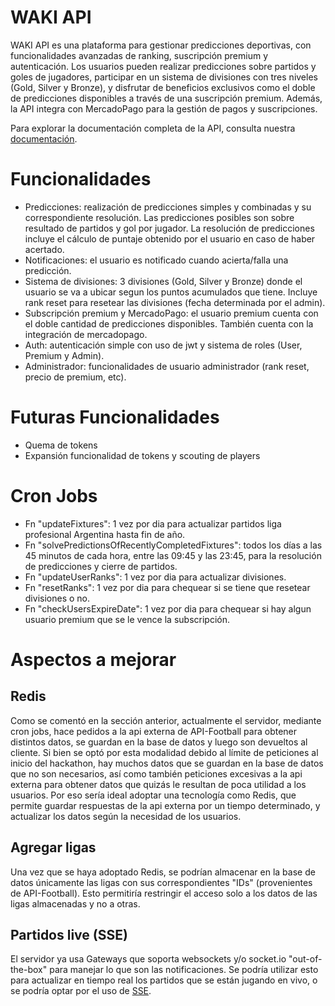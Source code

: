 # WAKI API

WAKI API es una plataforma para gestionar predicciones deportivas, con funcionalidades avanzadas de ranking, suscripción premium y autenticación. Los usuarios pueden realizar predicciones sobre partidos y goles de jugadores, participar en un sistema de divisiones con tres niveles (Gold, Silver y Bronze), y disfrutar de beneficios exclusivos como el doble de predicciones disponibles a través de una suscripción premium. Además, la API integra con MercadoPago para la gestión de pagos y suscripciones.

Para explorar la documentación completa de la API, consulta nuestra [documentación](https://waki.onrender.com/api/docs).

# Funcionalidades

- Predicciones: realización de predicciones simples y combinadas y su correspondiente resolución. Las predicciones posibles son sobre resultado de partidos y gol por jugador. La resolución de predicciones incluye el cálculo de puntaje obtenido por el usuario en caso de haber acertado.
- Notificaciones: el usuario es notificado cuando acierta/falla una predicción.
- Sistema de divisiones: 3 divisiones (Gold, Silver y Bronze) donde el usuario se va a ubicar segun los puntos acumulados que tiene. Incluye rank reset para resetear las divisiones (fecha determinada por el admin).
- Subscripción premium y MercadoPago: el usuario premium cuenta con el doble cantidad de predicciones disponibles. También cuenta con la integración de mercadopago.
- Auth: autenticación simple con uso de jwt y sistema de roles (User, Premium y Admin).
- Administrador: funcionalidades de usuario administrador (rank reset, precio de premium, etc).

# Futuras Funcionalidades

- Quema de tokens
- Expansión funcionalidad de tokens y scouting de players

# Cron Jobs

- Fn "updateFixtures": 1 vez por dia para actualizar partidos liga profesional Argentina hasta fin de año.
- Fn "solvePredictionsOfRecentlyCompletedFixtures": todos los días a las 45 minutos de cada hora, entre las 09:45 y las 23:45, para la resolución de predicciones y cierre de partidos.
- Fn "updateUserRanks": 1 vez por dia para actualizar divisiones.
- Fn "resetRanks": 1 vez por dia para chequear si se tiene que resetear divisiones o no.
- Fn "checkUsersExpireDate": 1 vez por dia para chequear si hay algun usuario premium que se le vence la subscripción.

# Aspectos a mejorar

## Redis

Como se comentó en la sección anterior, actualmente el servidor, mediante cron jobs, hace pedidos a la api externa de API-Football para obtener distintos datos, se guardan en la base de datos y luego son devueltos al cliente. Si bien se optó por esta modalidad debido al límite de peticiones al inicio del hackathon, hay muchos datos que se guardan en la base de datos que no son necesarios, así como también peticiones excesivas a la api externa para obtener datos que quizás le resultan de poca utilidad a los usuarios. Por eso sería ideal adoptar una tecnología como Redis, que permite guardar respuestas de la api externa por un tiempo determinado, y actualizar los datos según la necesidad de los usuarios.

## Agregar ligas

Una vez que se haya adoptado Redis, se podrían almacenar en la base de datos únicamente las ligas con sus correspondientes "IDs" (provenientes de API-Football). Esto permitiría restringir el acceso solo a los datos de las ligas almacenadas y no a otras.

## Partidos live (SSE)

El servidor ya usa Gateways que soporta websockets y/o socket.io "out-of-the-box" para manejar lo que son las notificaciones. Se podría utilizar esto para actualizar en tiempo real los partidos que se están jugando en vivo, o se podría optar por el uso de [SSE](https://docs.nestjs.com/techniques/server-sent-events).
